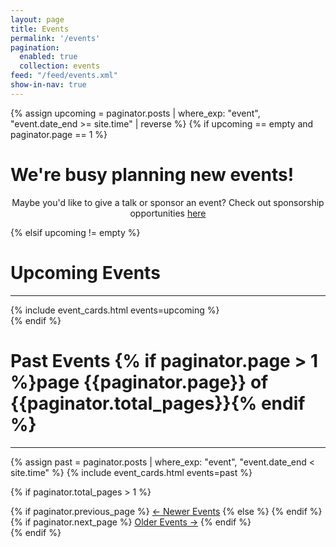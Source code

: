```yaml
---
layout: page
title: Events
permalink: '/events'
pagination:
  enabled: true
  collection: events
feed: "/feed/events.xml"
show-in-nav: true
---
```


{% assign upcoming = paginator.posts | where_exp: "event", "event.date_end >= site.time" | reverse %}
{% if upcoming == empty and paginator.page == 1 %}
<h1>We're busy planning new events!</h1>

<p style="text-align: center;">Maybe you'd like to give a talk or sponsor an event? Check out sponsorship opportunities <a aria-label="Sponsor us link" href="/pages/sponsors">here</a></p>
{% elsif upcoming != empty %}
<h1>Upcoming Events</h1>
<hr />
<div class="page-section">
    {% include event_cards.html events=upcoming %}
</div>
{% endif %}

<h1>Past Events {% if paginator.page > 1 %}page {{paginator.page}} of {{paginator.total_pages}}{% endif %}</h1>
<hr />
<div class="page-section">
    {% assign past = paginator.posts | where_exp: "event", "event.date_end < site.time" %}
    {% include event_cards.html events=past %}
</div>

{% if paginator.total_pages > 1 %}
<div class="pager">
    {% if paginator.previous_page %}
      <a class="btn" href="{{ paginator.previous_page_path | prepend: site.baseurl | replace: '//', '/' }}">&larr; Newer Events</a>
    {% else %}
      <span></span>
    {% endif %}
    {% if paginator.next_page %}
      <a class="btn" href="{{ paginator.next_page_path | prepend: site.baseurl | replace: '//', '/' }}">Older Events &rarr;</a>
    {% endif %}
</div>
{% endif %}
